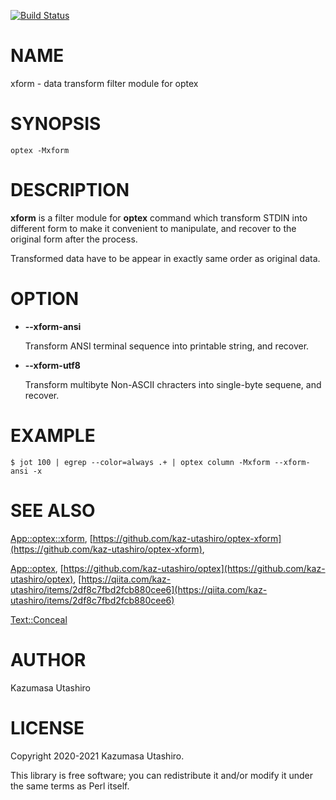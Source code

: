 [![Build Status](https://travis-ci.com/kaz-utashiro/optex-xform.svg?branch=master)](https://travis-ci.com/kaz-utashiro/optex-xform)
# NAME

xform - data transform filter module for optex

# SYNOPSIS

    optex -Mxform

# DESCRIPTION

**xform** is a filter module for **optex** command which transform STDIN
into different form to make it convenient to manipulate, and recover
to the original form after the process.

Transformed data have to be appear in exactly same order as original
data.

# OPTION

- **--xform-ansi**

    Transform ANSI terminal sequence into printable string, and recover.

- **--xform-utf8**

    Transform multibyte Non-ASCII chracters into single-byte sequene, and
    recover.

# EXAMPLE

    $ jot 100 | egrep --color=always .+ | optex column -Mxform --xform-ansi -x

# SEE ALSO

[App::optex::xform](https://metacpan.org/pod/App::optex::xform), [https://github.com/kaz-utashiro/optex-xform](https://github.com/kaz-utashiro/optex-xform),

[App::optex](https://metacpan.org/pod/App::optex), [https://github.com/kaz-utashiro/optex](https://github.com/kaz-utashiro/optex),
[https://qiita.com/kaz-utashiro/items/2df8c7fbd2fcb880cee6](https://qiita.com/kaz-utashiro/items/2df8c7fbd2fcb880cee6)

[Text::Conceal](https://metacpan.org/pod/Text::Conceal)

# AUTHOR

Kazumasa Utashiro

# LICENSE

Copyright 2020-2021 Kazumasa Utashiro.

This library is free software; you can redistribute it and/or modify
it under the same terms as Perl itself.
